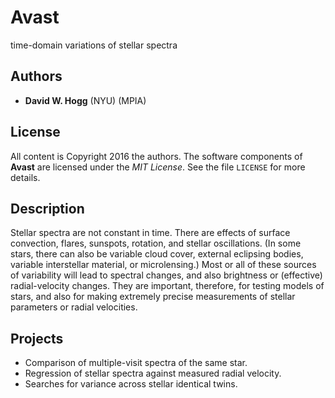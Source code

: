 # Avast
time-domain variations of stellar spectra

## Authors
- **David W. Hogg** (NYU) (MPIA)

## License
All content is Copyright 2016 the authors.
The software components of **Avast** are licensed under the *MIT License*.
See the file `LICENSE` for more details.

## Description
Stellar spectra are not constant in time.
There are effects of surface convection, flares, sunspots, rotation,
and stellar oscillations.
(In some stars, there can also be variable cloud cover, external eclipsing
bodies, variable interstellar material, or microlensing.)
Most or all of these sources of variability will lead to spectral changes,
and also brightness or (effective) radial-velocity changes.
They are important, therefore, for testing models of stars, and
also for making extremely precise measurements of stellar parameters
or radial velocities.

## Projects
- Comparison of multiple-visit spectra of the same star.
- Regression of stellar spectra against measured radial velocity.
- Searches for variance across stellar identical twins.
